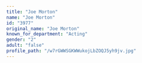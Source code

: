 ```yaml
---
title: "Joe Morton"
name: "Joe Morton"
id: "3977"
original_name: "Joe Morton"
known_for_department: "Acting"
gender: "2"
adult: "false"
profile_path: "/w7rGWWSGKWWukojLbZOQJ5yh9jv.jpg"
---
```


